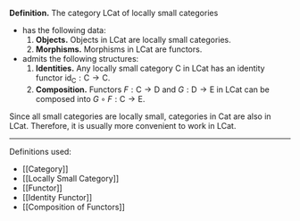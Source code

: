 **Definition.** The category $\mathsf{LCat}$ of locally small categories
- has the following data:
	1. **Objects.** Objects in $\mathsf{LCat}$ are locally small categories.
	2. **Morphisms.** Morphisms in $\mathsf{LCat}$ are functors.
- admits the following structures:
	1. **Identities.** Any locally small category $\mathsf{C}$ in $\mathsf{LCat}$ has an identity functor $\text{id}_{\mathsf{C}}:\mathsf{C}\to \mathsf{C}$.
	2. **Composition.** Functors $F:\mathsf{C}\to \mathsf{D}$ and $G:\mathsf{D}\to \mathsf{E}$ in $\mathsf{LCat}$ can be composed into $G\circ F:\mathsf{C}\to \mathsf{E}$.

Since all small categories are locally small, categories in $\mathsf{Cat}$ are also in $\mathsf{LCat}$. Therefore, it is usually more convenient to work in $\mathsf{LCat}$.
***
Definitions used:
- [[Category]]
- [[Locally Small Category]]
- [[Functor]]
- [[Identity Functor]]
- [[Composition of Functors]]